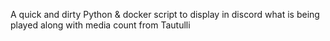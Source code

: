 A quick and dirty Python & docker script to display in discord what is being played along with media count from Tautulli 

